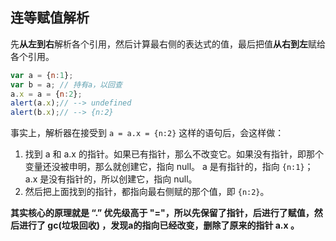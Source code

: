 ## 连等赋值解析

先**从左到右**解析各个引用，然后计算最右侧的表达式的值，最后把值**从右到左**赋给各个引用。

```js
var a = {n:1};  
var b = a; // 持有a，以回查  
a.x = a = {n:2};  
alert(a.x);// --> undefined  
alert(b.x);// --> {n:2}
```

事实上，解析器在接受到 `a = a.x = {n:2}` 这样的语句后，会这样做：

1. 找到 a 和 a.x 的指针。如果已有指针，那么不改变它。如果没有指针，即那个变量还没被申明，那么就创建它，指向 null。
   a 是有指针的，指向 `{n:1}`；a.x 是没有指针的，所以创建它，指向 null。
2. 然后把上面找到的指针，都指向最右侧赋的那个值，即 `{n:2}`。

**其实核心的原理就是 “.” 优先级高于 "="，所以先保留了指针，后进行了赋值，然后进行了 gc(垃圾回收) ，发现a的指向已经改变，删除了原来的指针 a.x 。**